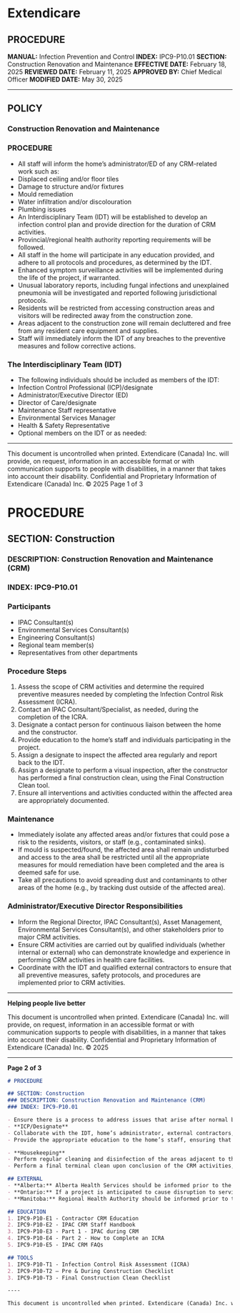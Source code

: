 # Extendicare

## PROCEDURE

**MANUAL:** Infection Prevention and Control
**INDEX:** IPC9-P10.01
**SECTION:** Construction Renovation and Maintenance
**EFFECTIVE DATE:** February 18, 2025
**REVIEWED DATE:** February 11, 2025
**APPROVED BY:** Chief Medical Officer
**MODIFIED DATE:** May 30, 2025

----

## POLICY

### Construction Renovation and Maintenance

### PROCEDURE

- All staff will inform the home’s administrator/ED of any CRM-related work such as:
- Displaced ceiling and/or floor tiles
- Damage to structure and/or fixtures
- Mould remediation
- Water infiltration and/or discolouration
- Plumbing issues
- An Interdisciplinary Team (IDT) will be established to develop an infection control plan and provide direction for the duration of CRM activities.
- Provincial/regional health authority reporting requirements will be followed.
- All staff in the home will participate in any education provided, and adhere to all protocols and procedures, as determined by the IDT.
- Enhanced symptom surveillance activities will be implemented during the life of the project, if warranted.
- Unusual laboratory reports, including fungal infections and unexplained pneumonia will be investigated and reported following jurisdictional protocols.
- Residents will be restricted from accessing construction areas and visitors will be redirected away from the construction zone.
- Areas adjacent to the construction zone will remain decluttered and free from any resident care equipment and supplies.
- Staff will immediately inform the IDT of any breaches to the preventive measures and follow corrective actions.

### The Interdisciplinary Team (IDT)

- The following individuals should be included as members of the IDT:
- Infection Control Professional (ICP)/designate
- Administrator/Executive Director (ED)
- Director of Care/designate
- Maintenance Staff representative
- Environmental Services Manager
- Health & Safety Representative
- Optional members on the IDT or as needed:

----

This document is uncontrolled when printed.
Extendicare (Canada) Inc. will provide, on request, information in an accessible format or with communication supports to people with disabilities, in a manner that takes into account their disability. Confidential and Proprietary Information of Extendicare (Canada) Inc. © 2025
Page 1 of 3

# PROCEDURE

## SECTION: Construction
### DESCRIPTION: Construction Renovation and Maintenance (CRM)
### INDEX: IPC9-P10.01

### Participants
- IPAC Consultant(s)
- Environmental Services Consultant(s)
- Engineering Consultant(s)
- Regional team member(s)
- Representatives from other departments

### Procedure Steps

1. Assess the scope of CRM activities and determine the required preventive measures needed by completing the Infection Control Risk Assessment (ICRA).
2. Contact an IPAC Consultant/Specialist, as needed, during the completion of the ICRA.
3. Designate a contact person for continuous liaison between the home and the constructor.
4. Provide education to the home’s staff and individuals participating in the project.
5. Assign a designate to inspect the affected area regularly and report back to the IDT.
6. Assign a designate to perform a visual inspection, after the constructor has performed a final construction clean, using the Final Construction Clean tool.
7. Ensure all interventions and activities conducted within the affected area are appropriately documented.

### Maintenance
- Immediately isolate any affected areas and/or fixtures that could pose a risk to the residents, visitors, or staff (e.g., contaminated sinks).
- If mould is suspected/found, the affected area shall remain undisturbed and access to the area shall be restricted until all the appropriate measures for mould remediation have been completed and the area is deemed safe for use.
- Take all precautions to avoid spreading dust and contaminants to other areas of the home (e.g., by tracking dust outside of the affected area).

### Administrator/Executive Director Responsibilities
- Inform the Regional Director, IPAC Consultant(s), Asset Management, Environmental Services Consultant(s), and other stakeholders prior to major CRM activities.
- Ensure CRM activities are carried out by qualified individuals (whether internal or external) who can demonstrate knowledge and experience in performing CRM activities in health care facilities.
- Coordinate with the IDT and qualified external contractors to ensure that all preventive measures, safety protocols, and procedures are implemented prior to CRM activities.

----

**Helping people live better**

This document is uncontrolled when printed. Extendicare (Canada) Inc. will provide, on request, information in an accessible format or with communication supports to people with disabilities, in a manner that takes into account their disability. Confidential and Proprietary Information of Extendicare (Canada) Inc. © 2025

----

**Page 2 of 3**

```markdown
# PROCEDURE

## SECTION: Construction
### DESCRIPTION: Construction Renovation and Maintenance (CRM)
### INDEX: IPC9-P10.01

- Ensure there is a process to address issues that arise after normal business hours.
- **ICP/Designate**
- Collaborate with the IDT, home’s administrator, external contractors, and other stakeholders during the life of the project, as needed.
- Provide the appropriate education to the home’s staff, ensuring that risks associated with the CRM activities are discussed prior to initiating any work.

- **Housekeeping**
- Perform regular cleaning and disinfection of the areas adjacent to the construction zone and participate in other housekeeping activities, as directed.
- Perform a final terminal clean upon conclusion of the CRM activities, and prior to occupancy.

## EXTERNAL
- **Alberta:** Alberta Health Services should be informed prior to the start of major CRM activities (as applicable).
- **Ontario:** If a project is anticipated to cause disruption to services in the home, or a potential exposure to unsafe environmental conditions, submit a project plan to MLTC’s Capital Project Branch and receive approval prior to initiating any work.
- **Manitoba:** Regional Health Authority should be informed prior to the start of major CRM activities (as applicable).

## EDUCATION
1. IPC9-P10-E1 - Contractor CRM Education
2. IPC9-P10-E2 - IPAC CRM Staff Handbook
3. IPC9-P10-E3 - Part 1 - IPAC during CRM
4. IPC9-P10-E4 - Part 2 - How to Complete an ICRA
5. IPC9-P10-E5 - IPAC CRM FAQs

## TOOLS
1. IPC9-P10-T1 - Infection Control Risk Assessment (ICRA)
2. IPC9-P10-T2 – Pre & During Construction Checklist
3. IPC9-P10-T3 - Final Construction Clean Checklist

----

This document is uncontrolled when printed. Extendicare (Canada) Inc. will provide, on request, information in an accessible format or with communication supports to people with disabilities, in a manner that takes into account their disability. Confidential and Proprietary Information of Extendicare (Canada) Inc. © 2025
```